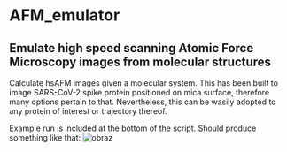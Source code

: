 # AFM_emulator
Emulate high speed scanning Atomic Force Microscopy images from molecular structures
---
Calculate hsAFM images given a molecular system. This has been built to image SARS-CoV-2 spike protein 
    positioned on mica surface, therefore many options pertain to that. Nevertheless, this can be wasily adopted
    to any protein of interest or trajectory thereof.
    
    
Example run is included at the bottom of the script. Should produce something like that:
![obraz](https://user-images.githubusercontent.com/35769705/204792075-79a8529c-ce1d-4248-8dba-146aea00ef45.png)
